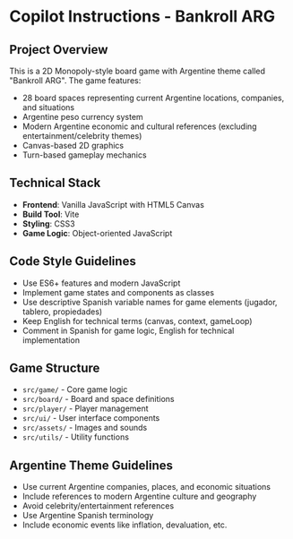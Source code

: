 # Copilot Instructions - Bankroll ARG

<!-- Use this file to provide workspace-specific custom instructions to Copilot. For more details, visit https://code.visualstudio.com/docs/copilot/copilot-customization#_use-a-githubcopilotinstructionsmd-file -->

## Project Overview

This is a 2D Monopoly-style board game with Argentine theme called "Bankroll ARG". The game features:

- 28 board spaces representing current Argentine locations, companies, and situations
- Argentine peso currency system
- Modern Argentine economic and cultural references (excluding entertainment/celebrity themes)
- Canvas-based 2D graphics
- Turn-based gameplay mechanics

## Technical Stack

- **Frontend**: Vanilla JavaScript with HTML5 Canvas
- **Build Tool**: Vite
- **Styling**: CSS3
- **Game Logic**: Object-oriented JavaScript

## Code Style Guidelines

- Use ES6+ features and modern JavaScript
- Implement game states and components as classes
- Use descriptive Spanish variable names for game elements (jugador, tablero, propiedades)
- Keep English for technical terms (canvas, context, gameLoop)
- Comment in Spanish for game logic, English for technical implementation

## Game Structure

- `src/game/` - Core game logic
- `src/board/` - Board and space definitions
- `src/player/` - Player management
- `src/ui/` - User interface components
- `src/assets/` - Images and sounds
- `src/utils/` - Utility functions

## Argentine Theme Guidelines

- Use current Argentine companies, places, and economic situations
- Include references to modern Argentine culture and geography
- Avoid celebrity/entertainment references
- Use Argentine Spanish terminology
- Include economic events like inflation, devaluation, etc.
